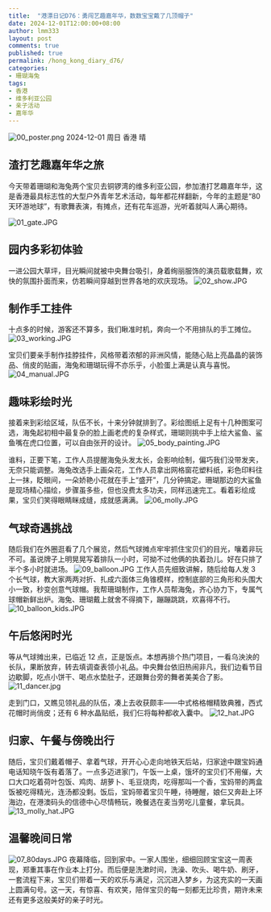 ```yaml
---
title:  "港漂日记D76：勇闯艺趣嘉年华，数数宝宝戴了几顶帽子"
date: 2024-12-01T12:00:00+08:00
author: lmm333
layout: post
comments: true
published: true
permalink: /hong_kong_diary_d76/
categories:
- 珊瑚海兔
tags:
- 香港
- 维多利亚公园
- 亲子活动
- 嘉年华
---
```

![00_poster.png](..%2Fimages%2F2024-12-01-hong_kong_diary_d76%2F00_poster.png)
2024-12-01 周日 香港 晴

## 渣打艺趣嘉年华之旅
今天带着珊瑚和海兔两个宝贝去铜锣湾的维多利亚公园，参加渣打艺趣嘉年华，这是香港最具标志性的大型户外青年艺术活动，每年都花样翻新，今年的主题是“80 天环游地球”，有歌舞表演，有摊点，还有花车巡游，光听着就叫人满心期待。
<!--more-->
![01_gate.JPG](..%2Fimages%2F2024-12-01-hong_kong_diary_d76%2F01_gate.JPG)

## 园内多彩初体验
一进公园大草坪，目光瞬间就被中央舞台吸引，身着绚丽服饰的演员载歌载舞，欢快的氛围扑面而来，仿若瞬间穿越到世界各地的欢庆现场。
![02_show.JPG](..%2Fimages%2F2024-12-01-hong_kong_diary_d76%2F02_show.JPG)

## 制作手工挂件
十点多的时候，游客还不算多，我们瞅准时机，奔向一个不用排队的手工摊位。
![03_working.JPG](..%2Fimages%2F2024-12-01-hong_kong_diary_d76%2F03_working.JPG)

宝贝们要亲手制作挂脖挂件，风格带着浓郁的非洲风情，能随心贴上亮晶晶的装饰品、俏皮的贴画，海兔和珊瑚玩得不亦乐乎，小脸蛋上满是认真与喜悦。
![04_manual.JPG](..%2Fimages%2F2024-12-01-hong_kong_diary_d76%2F04_manual.JPG)

## 趣味彩绘时光

接着来到彩绘区域，队伍不长，十来分钟就排到了。彩绘图纸上足有十几种图案可选，海兔起初相中最复杂的脸上画老虎的复杂样式，珊瑚则挑中手上绘大鲨鱼、鲨鱼嘴在虎口位置，可以自由张开的设计。
![05_body_painting.JPG](..%2Fimages%2F2024-12-01-hong_kong_diary_d76%2F05_body_painting.JPG)

谁料，正要下笔，工作人员提醒海兔头发太长，会影响绘制，偏巧我们没带发夹，无奈只能调整。海兔改选手上画朵花，工作人员拿出网格窗花塑料纸，彩色印料往上一抹，眨眼间，一朵娇艳小花就在手上“盛开”，几分钟搞定。珊瑚那边的大鲨鱼是现场精心描绘，步骤虽多些，但也没费太多功夫，同样迅速完工。看着彩绘成果，宝贝们笑得眼睛眯成缝，成就感满满。
![06_molly.JPG](..%2Fimages%2F2024-12-01-hong_kong_diary_d76%2F06_molly.JPG)

## 气球奇遇挑战
随后我们在外圈逛看了几个展览，然后气球摊点牢牢抓住宝贝们的目光，嚷着非玩不可。虽说牌子上明晃晃写着排队一小时，可拗不过他俩的执着劲儿。好在只排了半个多小时就进场。
![09_balloon.JPG](..%2Fimages%2F2024-12-01-hong_kong_diary_d76%2F09_balloon.JPG)
工作人员先细致讲解，随后给每人发 3 个长气球，教大家两两对折、扎成六面体三角锥模样，控制底部的三角形和头围大小一致，秒变创意气球帽。我帮珊瑚制作，工作人员帮海兔，齐心协力下，专属气球帽新鲜出炉。海兔、珊瑚戴上就舍不得摘下，蹦蹦跳跳，欢喜得不行。
![10_balloon_kids.JPG](..%2Fimages%2F2024-12-01-hong_kong_diary_d76%2F10_balloon_kids.JPG)

## 午后悠闲时光
等从气球摊出来，已临近 12 点，正是饭点。本想再排个热门项目，一看乌泱泱的长队，果断放弃，转去填调查表领小礼品。中央舞台依旧热闹非凡，我们边看节目边歇脚，吃点小饼干、喝点水垫肚子，还跟舞台旁的舞者美美合了影。
![11_dancer.jpg](..%2Fimages%2F2024-12-01-hong_kong_diary_d76%2F11_dancer.jpg)

走到门口，又瞧见领礼品的队伍，凑上去收获颇丰——中式格格帽精致典雅，西式花帽时尚俏皮；还有 6 种水晶贴纸，我们仨将每种都收入囊中。
![12_hat.JPG](..%2Fimages%2F2024-12-01-hong_kong_diary_d76%2F12_hat.JPG)

## 归家、午餐与傍晚出行
随后，宝贝们戴着帽子、拿着气球，开开心心走向地铁天后站，归家途中跟宝妈通电话知晓午饭有着落了。一点多迈进家门，午饭一上桌，饿坏的宝贝们不用催，大口大口吃着荷叶包饭、鸡肉、胡萝卜、毛豆烧肉，吃得那叫一个香，宝妈带的两盒饭被吃得精光，连汤都没剩。饭后，宝妈带着宝贝午睡，待睡醒，娘仨又奔赴上环海边，在港澳码头的信德中心尽情畅玩，晚餐选在麦当劳吃儿童餐，拿玩具。
![13_molly_hat.JPG](..%2Fimages%2F2024-12-01-hong_kong_diary_d76%2F13_molly_hat.JPG)

## 温馨晚间日常
![07_80days.JPG](..%2Fimages%2F2024-12-01-hong_kong_diary_d76%2F07_80days.JPG)
夜幕降临，回到家中。一家人围坐，细细回顾宝宝这一周表现，郑重其事在作业本上打分。而后便是洗漱时间，洗澡、吹头、喝牛奶、刷牙，一套流程下来，宝贝们带着一天的欢乐与满足，沉沉进入梦乡，为这充实的一天画上圆满句号。这一天，有惊喜、有欢笑，陪伴宝贝的每一刻都无比珍贵，期许未来还有更多这般美好的亲子时光。 
